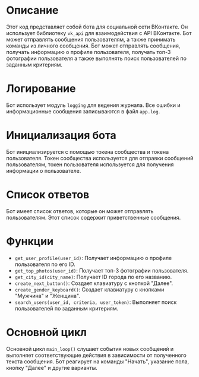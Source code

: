 # Описание

Этот код представляет собой бота для социальной сети ВКонтакте. Он использует библиотеку `vk_api` для взаимодействия с API ВКонтакте. Бот может отправлять сообщения пользователям, а также принимать команды из личного сообщения.  Бот может отправлять сообщения, получать информацию о профиле пользователя, получать топ-3 фотографии пользователя а также выполнять поиск пользователей по заданным критериям.

# Логирование

Бот использует модуль `logging` для ведения журнала. Все ошибки и информационные сообщения записываются в файл `app.log`.

# Инициализация бота

Бот инициализируется с помощью токена сообщества и токена пользователя. Токен сообщества используется для отправки сообщений пользователям, токен пользователя используется для получения информации о пользователе.

# Список ответов

Бот имеет список ответов, которые он может отправлять пользователям. Этот список содержит приветственные сообщения.


# Функции

- `get_user_profile(user_id)`: Получает информацию о профиле пользователя по его ID.
- `get_top_photos(user_id)`: Получает топ-3 фотографии пользователя.
- `get_city_id(city_name)`: Получает ID города по его названию.
- `create_next_button()`: Создает клавиатуру с кнопкой "Далее".
- `create_gender_keyboard()`: Создает клавиатуру с кнопками "Мужчина" и "Женщина".
- `search_users(user_id, criteria, user_token)`: Выполняет поиск пользователей по заданным критериям.

# Основной цикл

Основной цикл `main_loop()` слушает события новых сообщений и выполняет соответствующие действия в зависимости от полученного текста сообщения. Бот реагирует на команды "Начать", указание пола, кнопку "Далее" и другие варианты.

